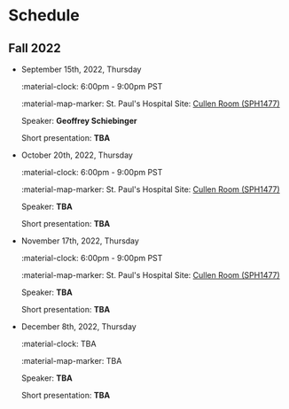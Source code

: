 # Schedule

## Fall 2022

<div class="timeline" markdown="1">

- September 15th, 2022, Thursday

    :material-clock: 6:00pm - 9:00pm PST

    :material-map-marker:  St. Paul's Hospital Site: [Cullen Room (SPH1477)](https://drive.google.com/file/d/1VBdWxJj_WJeWCcdox4RY5wFWI2F5Gfgy/view?usp=sharing)

    Speaker: **Geoffrey Schiebinger**

    Short presentation: **TBA**

- October 20th, 2022, Thursday

    :material-clock: 6:00pm - 9:00pm PST

    :material-map-marker:  St. Paul's Hospital Site: [Cullen Room (SPH1477)](https://drive.google.com/file/d/1VBdWxJj_WJeWCcdox4RY5wFWI2F5Gfgy/view?usp=sharing)

    Speaker: **TBA**

    Short presentation: **TBA**

- November 17th, 2022, Thursday

    :material-clock: 6:00pm - 9:00pm PST

    :material-map-marker:  St. Paul's Hospital Site: [Cullen Room (SPH1477)](https://drive.google.com/file/d/1VBdWxJj_WJeWCcdox4RY5wFWI2F5Gfgy/view?usp=sharing)

    Speaker: **TBA**

    Short presentation: **TBA**

- December 8th, 2022, Thursday

    :material-clock: TBA

    :material-map-marker:  TBA

    Speaker: **TBA**

    Short presentation: **TBA**

</div>


